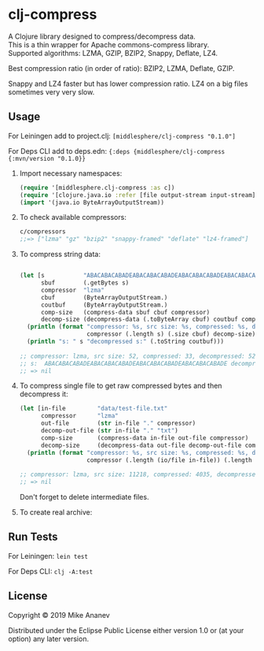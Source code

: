 # clj-compress

  A Clojure library designed to compress/decompress data.\
  This is a thin wrapper for Apache commons-compress library.\
  Supported algorithms: LZMA, GZIP, BZIP2, Snappy, Deflate, LZ4.
  
  Best compression ratio (in order of ratio): BZIP2, LZMA, Deflate, GZIP.
  
  Snappy and LZ4 faster but has lower compression ratio.
  LZ4 on a big files sometimes very very slow.

## Usage

For Leiningen add to project.clj: ```[middlesphere/clj-compress "0.1.0"]```

For Deps CLI add to deps.edn:  ```{:deps {middlesphere/clj-compress {:mvn/version "0.1.0}}```

1. Import necessary namespaces:
    ```clojure
    (require '[middlesphere.clj-compress :as c])
    (require '[clojure.java.io :refer [file output-stream input-stream] :as io])
    (import '(java.io ByteArrayOutputStream))
    ```
2. To check available compressors:
    ```clojure
    c/compressors
    ;;=> ["lzma" "gz" "bzip2" "snappy-framed" "deflate" "lz4-framed"]
    ```
3. To compress string data:

    ```clojure
    
    (let [s           "ABACABACABADEABACABACABADEABACABACABADEABACABACABADE"
          sbuf        (.getBytes s)
          compressor  "lzma"
          cbuf        (ByteArrayOutputStream.)
          coutbuf     (ByteArrayOutputStream.)
          comp-size   (compress-data sbuf cbuf compressor)
          decomp-size (decompress-data (.toByteArray cbuf) coutbuf compressor)]
      (println (format "compressor: %s, src size: %s, compressed: %s, decompressed: %s."
                       compressor (.length s) (.size cbuf) decomp-size))
      (println "s: " s "decompressed s:" (.toString coutbuf)))
      
    ;; compressor: lzma, src size: 52, compressed: 33, decompressed: 52.
    ;; s:  ABACABACABADEABACABACABADEABACABACABADEABACABACABADE decompressed s: ABACABACABADEABACABACABADEABACABACABADEABACABACABADE
    ;; => nil
    ```
4. To compress single file to get raw compressed bytes and then decompress it:

    ```clojure
    (let [in-file         "data/test-file.txt"
          compressor      "lzma"
          out-file        (str in-file "." compressor)
          decomp-out-file (str in-file "." "txt")
          comp-size       (compress-data in-file out-file compressor)
          decomp-size     (decompress-data out-file decomp-out-file compressor)]
      (println (format "compressor: %s, src size: %s, compressed: %s, decompressed: %s."
                       compressor (.length (io/file in-file)) (.length (io/file out-file)) decomp-size)))
                       
    ;; compressor: lzma, src size: 11218, compressed: 4035, decompressed: 11218.
    ;; => nil
    ```
    Don't forget to delete intermediate files.

5. To create real archive:

## Run Tests

For Leiningen: ```lein test```

For Deps CLI: ```clj -A:test```


## License

Copyright © 2019 Mike Ananev

Distributed under the Eclipse Public License either version 1.0 or (at
your option) any later version.
